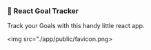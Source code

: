 ### 🚀 React Goal Tracker

Track your Goals with this handy little react app.

<img src="./app/public/favicon.png>
